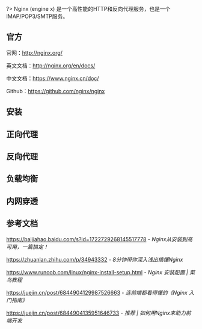 ?> Nginx (engine x) 是一个高性能的HTTP和反向代理服务，也是一个IMAP/POP3/SMTP服务。

## 官方

官网：http://nginx.org/

英文文档：http://nginx.org/en/docs/

中文文档：https://www.nginx.cn/doc/

Github：https://github.com/nginx/nginx

## 安装

## 正向代理

## 反向代理

## 负载均衡

## 内网穿透

## 参考文档

https://baijiahao.baidu.com/s?id=1722729268145517778 - *Nginx从安装到高可用，一篇搞定！*

https://zhuanlan.zhihu.com/p/34943332 - *8分钟带你深入浅出搞懂Nginx*

https://www.runoob.com/linux/nginx-install-setup.html - *Nginx 安装配置 | 菜鸟教程*

https://juejin.cn/post/6844904129987526663 - *连前端都看得懂的《Nginx 入门指南》*

https://juejin.cn/post/6844904135951646733 - *推荐 | 如何用Nginx来助力前端开发*
